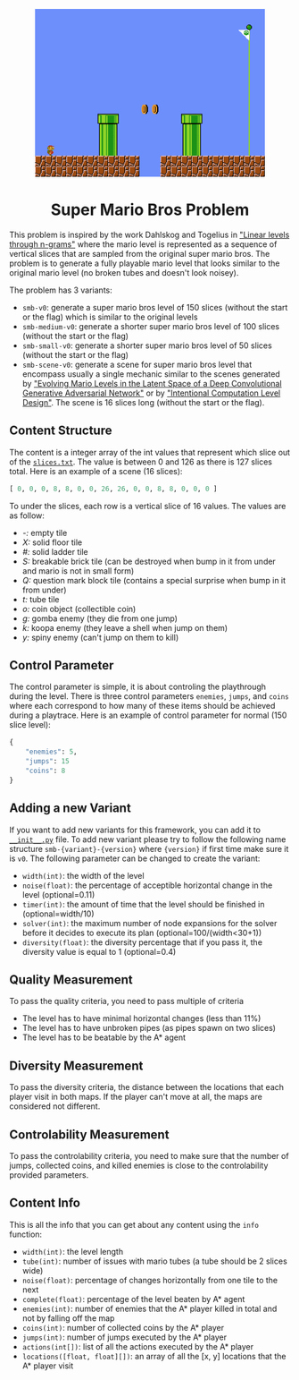 <p align="center">
	<img height="300px" src="../../../images/smb/example.png"/>
</p>
<h1 align="center">
Super Mario Bros Problem
</h1>

This problem is inspired by the work Dahlskog and Togelius in ["Linear levels through n-grams"](http://julian.togelius.com/Dahlskog2014Linear.pdf) where the mario level is represented as a sequence of vertical slices that are sampled from the original super mario bros. The problem is to generate a fully playable mario level that looks similar to the original mario level (no broken tubes and doesn't look noisey).

The problem has 3 variants:
- `smb-v0`: generate a super mario bros level of 150 slices (without the start or the flag) which is similar to the original levels
- `smb-medium-v0`: generate a shorter super mario bros level of 100 slices (without the start or the flag)
- `smb-small-v0`: generate a shorter super mario bros level of 50 slices (without the start or the flag)
- `smb-scene-v0`: generate a scene for super mario bros level that encompass usually a single mechanic similar to the scenes generated by ["Evolving Mario Levels in the Latent Space of a Deep Convolutional Generative Adversarial Network"](https://arxiv.org/abs/1805.00728) or by ["Intentional Computation Level Design"](https://arxiv.org/abs/1904.08972). The scene is 16 slices long (without the start or the flag).

## Content Structure
The content is a integer array of the int values that represent which slice out of the [`slices.txt`](https://github.com/amidos2006/pcg_benchmark/blob/main/pcg_benchmark/probs/smb/slices.txt). The value is between 0 and 126 as there is 127 slices total. Here is an example of a scene (16 slices):

```python
[ 0, 0, 0, 8, 8, 0, 0, 26, 26, 0, 0, 8, 8, 0, 0, 0 ]
```

To under the slices, each row is a vertical slice of 16 values. The values are as follow:
- *-:* empty tile
- *X:* solid floor tile
- *#:* solid ladder tile
- *S:* breakable brick tile (can be destroyed when bump in it from under and mario is not in small form)
- *Q:* question mark block tile (contains a special surprise when bump in it from under)
- *t:* tube tile
- *o:* coin object (collectible coin)
- *g:* gomba enemy (they die from one jump)
- *k:* koopa enemy (they leave a shell when jump on them)
- *y:* spiny enemy (can't jump on them to kill)

## Control Parameter
The control parameter is simple, it is about controling the playthrough during the level. There is three control parameters `enemies`, `jumps`, and `coins` where each correspond to how many of these items should be achieved during a playtrace. Here is an example of control parameter for normal (150 slice level):

```python
{
	"enemies": 5,
	"jumps": 15
	"coins": 8
}
```

## Adding a new Variant
If you want to add new variants for this framework, you can add it to [`__init__.py`](https://github.com/amidos2006/pcg_benchmark/blob/main/pcg_benchmark/probs/smb/__init__.py) file. To add new variant please try to follow the following name structure `smb-{variant}-{version}` where `{version}` if first time make sure it is `v0`. The following parameter can be changed to create the variant:
- `width(int)`: the width of the level
- `noise(float)`: the percentage of acceptible horizontal change in the level (optional=0.11)
- `timer(int)`: the amount of time that the level should be finished in (optional=width/10)
- `solver(int)`: the maximum number of node expansions for the solver before it decides to execute its plan (optional=100/(width<30+1))
- `diversity(float)`: the diversity percentage that if you pass it, the diversity value is equal to 1 (optional=0.4)

## Quality Measurement
To pass the quality criteria, you need to pass multiple of criteria
- The level has to have minimal horizontal changes (less than 11%)
- The level has to have unbroken pipes (as pipes spawn on two slices)
- The level has to be beatable by the A* agent

## Diversity Measurement
To pass the diversity criteria, the distance between the locations that each player visit in both maps. If the player can't move at all, the maps are considered not different.

## Controlability Measurement
To pass the controlability criteria, you need to make sure that the number of jumps, collected coins, and killed enemies is close to the controlability provided parameters.

## Content Info
This is all the info that you can get about any content using the `info` function:
- `width(int)`: the level length
- `tube(int)`: number of issues with mario tubes (a tube should be 2 slices wide)
- `noise(float)`: percentage of changes horizontally from one tile to the next
- `complete(float)`: percentage of the level beaten by A* agent
- `enemies(int)`: number of enemies that the A* player killed in total and not by falling off the map
- `coins(int)`: number of collected coins by the A* player
- `jumps(int)`: number of jumps executed by the A* player
- `actions(int[])`: list of all the actions executed by the A* player
- `locations([float, float][])`: an array of all the [x, y] locations that the A* player visit